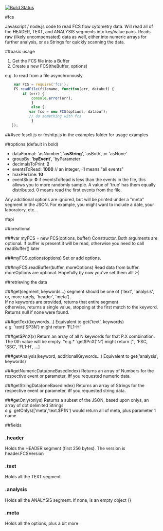 [![Build Status](https://secure.travis-ci.org/morganconrad/fcs.png)](http://travis-ci.org/morganconrad/fcs)

#fcs

Javascript / node.js code to read FCS flow cytometry data.  Will read all of the HEADER, TEXT, and ANALYSIS segments into key/value pairs.  Reads raw (likely uncompensated) data as well, either into numeric arrays for further analysis, or as Strings for quickly scanning the data. 

##basic usage

1. Get the FCS file into a Buffer
2. Create a new FCS(theBuffer, options)

e.g. to read from a file asynchronously

```javascript
    var FCS = require('fcs');
    FS.readFile(filename, function(err, databuf) {
        if (err) {
            console.error(err);
            }
            else {
           var fcs = new FCS(options, databuf);
           // do something with fcs
            }
   });
```

###see fcscli.js or fcshttp.js in the examples folder for usage examples

##options (default in bold)

* dataFormat:   'asNumber', '**asString**', 'asBoth', or 'asNone'
* groupBy:       '**byEvent**', 'byParameter'
* decimalsToPrint: **2**
* eventsToRead:    **1000**   // an integer, -1 means "all events"
* maxPerLine:      **10**
* eventSkip:   **0**  if eventsToRead is less than the events in the file, this allows you to more randomly sample.  A value of 'true' has them equally distributed.  0 means read the first events from the file.

Any additional options are ignored, but will be printed under a "meta" segment in the JSON.  For example, you might want to include a date, your laboratory, etc...

#api

##creational

###var myFCS = new FCS(options, buffer)
Constructor.  Both arguments are optional.
If buffer is present it will be read, otherwise you need to call readBuffer() later

###myFCS.options(options)
Set or add options.

###myFCS.readBuffer(buffer, moreOptions)
Read data from buffer.  moreOptions are optional.  Hopefully by now you've set them all! :-)


##retrieving the data

###get(segment, keywords...)
segment should be one of  ('text', 'analysis', or, more rarely, 'header', 'meta').  
If no keywords are provided, returns that entire segment  
otherwise, returns a single value, stopping at the first match to the keyword.  
Returns null if none were found.

###getText(keywords...)
Equivalent to get('text', keywords)  
  *e.g.* `text('$P3N') might return 'FL1-H'  

###get$PnX(x)
Return an array of all N keywords for that P.X combination.  The 0th value will be empty.  
  *e.g.* `get$PnX('N') might return ['', 'FSC, 'SSC', 'FL1-H', ...]

###getAnalysis(keyword, additionalKeywords...)
Equivalent to get('analysis', keywords)

###getNumericData(oneBasedIndex)
Returns an array of Numbers for the respective event or parameter, iff you requested numeric data.

###getStringData(oneBasedIndex)
Returns an array of Strings for the respective event or parameter, iff you requested string data.

###getOnly(onlys)
Returns a subset of the JSON, based upon onlys, an array of dot delimited Strings  
  *e.g.* getOnlys(['meta','text.$P1N') would return all of meta, plus parameter 1 name

##fields

### .header
  Holds the HEADER segment (first 256 bytes).  The version is header.FCSVersion

### .text
  Holds all the TEXT segment

### .analysis
  Holds all the ANALYSIS segment.  If none, is an empty object {}

### .meta
  Holds all the options, plus a bit more
